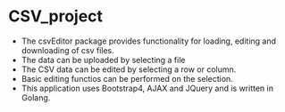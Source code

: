 # CSV_project

<ul>
    <li>The csvEditor package provides functionality for loading, editing and downloading of csv files.</li>
    <li>The data can be uploaded by selecting a file</li>
    <li>The CSV data can be edited by selecting a row or column.</li>
    <li>Basic editing functios can be performed on the selection.</li>
    <li>This application uses Bootstrap4, AJAX and JQuery and is written in Golang.</li>
</ul>
